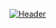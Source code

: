 [![Header](https://www.canva.com/design/DAEhb--bpn0/COu-Z6ocRzgmgQ7MRpzEWg/watch?utm_content=DAEhb--bpn0&utm_campaign=designshare&utm_medium=link&utm_source=publishsharelink "Header")](https://github.com/manoellvitor)

<!--
**manoellvitor/manoellvitor** is a ✨ _special_ ✨ repository because its `README.md` (this file) appears on your GitHub profile.

Here are some ideas to get you started:

- 🔭 I’m currently working on ...
- 🌱 I’m currently learning ...
- 👯 I’m looking to collaborate on ...
- 🤔 I’m looking for help with ...
- 💬 Ask me about ...
- 📫 How to reach me: ...
- 😄 Pronouns: ...
- ⚡ Fun fact: ...
-->
